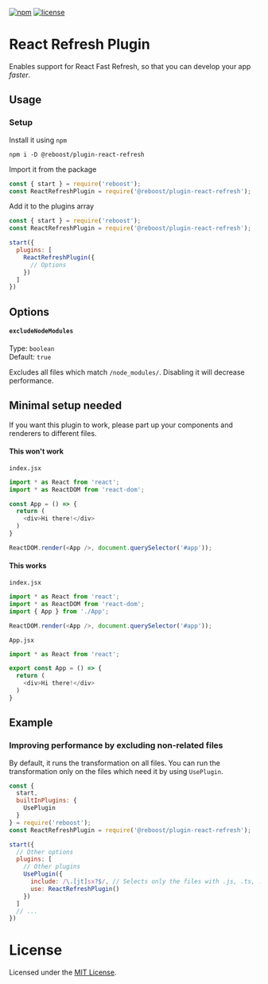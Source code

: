 [![npm](https://img.shields.io/npm/v/@reboost/plugin-react-refresh?style=flat-square)](https://www.npmjs.com/package/@reboost/plugin-react-refresh)
[![license](https://img.shields.io/npm/l/@reboost/plugin-react-refresh?style=flat-square)](/LICENSE)

# React Refresh Plugin
Enables support for React Fast Refresh, so that you can develop your app *faster*.

## Usage
### Setup
Install it using `npm`
```shell
npm i -D @reboost/plugin-react-refresh
```
Import it from the package
```js
const { start } = require('reboost');
const ReactRefreshPlugin = require('@reboost/plugin-react-refresh');
```
Add it to the plugins array
```js
const { start } = require('reboost');
const ReactRefreshPlugin = require('@reboost/plugin-react-refresh');

start({
  plugins: [
    ReactRefreshPlugin({
      // Options
    })
  ]
})
```

## Options
#### `excludeNodeModules`
Type: `boolean`\
Default: `true`

Excludes all files which match `/node_modules/`. Disabling it will decrease performance.

## Minimal setup needed
If you want this plugin to work, please part up your components and renderers to different
files.

#### This won't work
`index.jsx`
```js
import * as React from 'react';
import * as ReactDOM from 'react-dom';

const App = () => {
  return (
    <div>Hi there!</div>
  )
}

ReactDOM.render(<App />, document.querySelector('#app'));
```
#### This works
`index.jsx`
```js
import * as React from 'react';
import * as ReactDOM from 'react-dom';
import { App } from './App';

ReactDOM.render(<App />, document.querySelector('#app'));
```
`App.jsx`
```js
import * as React from 'react';

export const App = () => {
  return (
    <div>Hi there!</div>
  )
}
```

## Example
### Improving performance by excluding non-related files
By default, it runs the transformation on all files. You can run the transformation
only on the files which need it by using `UsePlugin`.
```js
const {
  start,
  builtInPlugins: {
    UsePlugin
  }
} = require('reboost');
const ReactRefreshPlugin = require('@reboost/plugin-react-refresh');

start({
  // Other options
  plugins: [
    // Other plugins
    UsePlugin({
      include: /\.[jt]sx?$/, // Selects only the files with .js, .ts, .jsx or .tsx extension
      use: ReactRefreshPlugin()
    })
  ]
  // ...
})
```

# License
Licensed under the [MIT License](/LICENSE).
